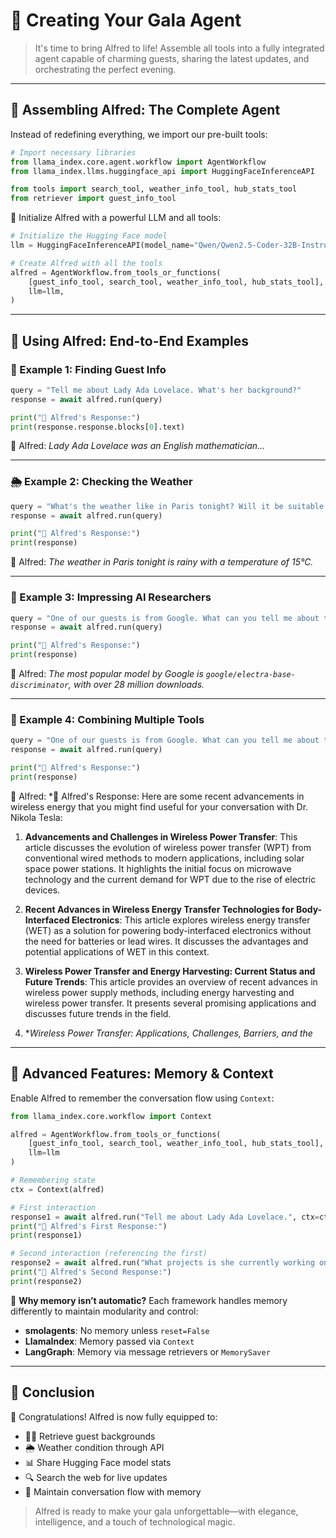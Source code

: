 # 🎩 Creating Your Gala Agent

> It's time to bring Alfred to life! Assemble all tools into a fully integrated agent capable of charming guests, sharing the latest updates, and orchestrating the perfect evening.

---

## 🧱 Assembling Alfred: The Complete Agent

Instead of redefining everything, we import our pre-built tools:

```python
# Import necessary libraries
from llama_index.core.agent.workflow import AgentWorkflow
from llama_index.llms.huggingface_api import HuggingFaceInferenceAPI

from tools import search_tool, weather_info_tool, hub_stats_tool
from retriever import guest_info_tool
```

🧠 Initialize Alfred with a powerful LLM and all tools:

```python
# Initialize the Hugging Face model
llm = HuggingFaceInferenceAPI(model_name="Qwen/Qwen2.5-Coder-32B-Instruct")

# Create Alfred with all the tools
alfred = AgentWorkflow.from_tools_or_functions(
    [guest_info_tool, search_tool, weather_info_tool, hub_stats_tool],
    llm=llm,
)
```

---

## 🧪 Using Alfred: End-to-End Examples

### 📘 Example 1: Finding Guest Info

```python
query = "Tell me about Lady Ada Lovelace. What's her background?"
response = await alfred.run(query)

print("🎩 Alfred's Response:")
print(response.response.blocks[0].text)
```

🎩 Alfred:
*Lady Ada Lovelace was an English mathematician...*

---

### 🌦️ Example 2: Checking the Weather

```python
query = "What's the weather like in Paris tonight? Will it be suitable for our fireworks display?"
response = await alfred.run(query)

print("🎩 Alfred's Response:")
print(response)
```

🎩 Alfred:
*The weather in Paris tonight is rainy with a temperature of 15°C.*

---

### 🧠 Example 3: Impressing AI Researchers

```python
query = "One of our guests is from Google. What can you tell me about their most popular model?"
response = await alfred.run(query)

print("🎩 Alfred's Response:")
print(response)
```

🎩 Alfred:
*The most popular model by Google is `google/electra-base-discriminator`, with over 28 million downloads.*

---

### 🤝 Example 4: Combining Multiple Tools

```python
query = "One of our guests is from Google. What can you tell me about their most popular model?"
response = await alfred.run(query)

print("🎩 Alfred's Response:")
print(response)
```

🎩 Alfred:
*🎩 Alfred's Response:
Here are some recent advancements in wireless energy that you might find useful for your conversation with Dr. Nikola Tesla:

1. **Advancements and Challenges in Wireless Power Transfer**: This article discusses the evolution of wireless power transfer (WPT) from conventional wired methods to modern applications, including solar space power stations. It highlights the initial focus on microwave technology and the current demand for WPT due to the rise of electric devices.

2. **Recent Advances in Wireless Energy Transfer Technologies for Body-Interfaced Electronics**: This article explores wireless energy transfer (WET) as a solution for powering body-interfaced electronics without the need for batteries or lead wires. It discusses the advantages and potential applications of WET in this context.

3. **Wireless Power Transfer and Energy Harvesting: Current Status and Future Trends**: This article provides an overview of recent advances in wireless power supply methods, including energy harvesting and wireless power transfer. It presents several promising applications and discusses future trends in the field.

4. **Wireless Power Transfer: Applications, Challenges, Barriers, and the*

---

## 🧠 Advanced Features: Memory & Context

Enable Alfred to remember the conversation flow using `Context`:

```python
from llama_index.core.workflow import Context

alfred = AgentWorkflow.from_tools_or_functions(
    [guest_info_tool, search_tool, weather_info_tool, hub_stats_tool],
    llm=llm
)

# Remembering state
ctx = Context(alfred)

# First interaction
response1 = await alfred.run("Tell me about Lady Ada Lovelace.", ctx=ctx)
print("🎩 Alfred's First Response:")
print(response1)

# Second interaction (referencing the first)
response2 = await alfred.run("What projects is she currently working on?", ctx=ctx)
print("🎩 Alfred's Second Response:")
print(response2)
```

🔄 **Why memory isn’t automatic?**
Each framework handles memory differently to maintain modularity and control:

* **smolagents**: No memory unless `reset=False`
* **LlamaIndex**: Memory passed via `Context`
* **LangGraph**: Memory via message retrievers or `MemorySaver`

---

## 🏁 Conclusion

🎉 Congratulations! Alfred is now fully equipped to:

* 🧑‍💼 Retrieve guest backgrounds
* 🌦️ Weather condition through API
* 📊 Share Hugging Face model stats
* 🔍 Search the web for live updates
* 💬 Maintain conversation flow with memory

> Alfred is ready to make your gala unforgettable—with elegance, intelligence, and a touch of technological magic.
